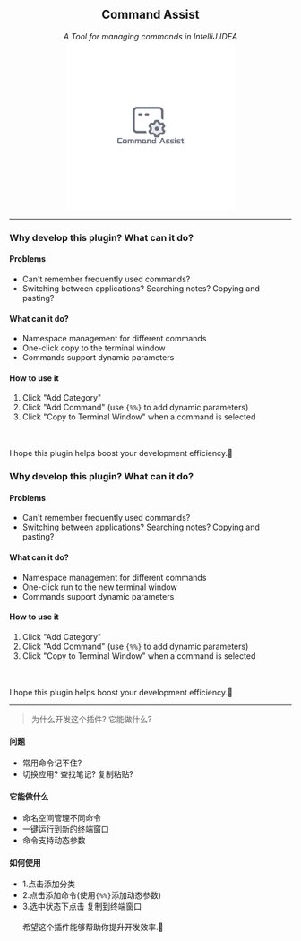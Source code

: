 <div  align="center">
    <h2>Command Assist</h2>
    <i>A Tool for managing commands in IntelliJ IDEA</i>
    <div style="padding-bottom: var(-100px);">
    <img alt="Command Assist" height="300" src="src/main/resources/asset/Command_Assist.png" title="logo" width="300"/>
    </div>
</div>

---
### Why develop this plugin? What can it do?

#### Problems
- Can't remember frequently used commands?
- Switching between applications? Searching notes? Copying and pasting?

#### What can it do?
- Namespace management for different commands
- One-click copy to the terminal window
- Commands support dynamic parameters

#### How to use it
1. Click "Add Category"
2. Click "Add Command" (use `{%%}` to add dynamic parameters)
3. Click "Copy to Terminal Window" when a command is selected

<br>
<br>
I hope this plugin helps boost your development efficiency.🫣


<!-- Plugin description -->

### Why develop this plugin? What can it do?

#### Problems
- Can't remember frequently used commands?
- Switching between applications? Searching notes? Copying and pasting?

#### What can it do?
- Namespace management for different commands
- One-click run to the new terminal window
- Commands support dynamic parameters

#### How to use it
1. Click "Add Category"
2. Click "Add Command" (use `{%%}` to add dynamic parameters)
3. Click "Copy to Terminal Window" when a command is selected

<br>
<br>
I hope this plugin helps boost your development efficiency.🫣

---

> 为什么开发这个插件? 它能做什么?
#### 问题
- 常用命令记不住?
- 切换应用? 查找笔记? 复制粘贴?

#### 它能做什么
- 命名空间管理不同命令
- 一键运行到新的终端窗口
- 命令支持动态参数

#### 如何使用
- 1.点击添加分类
- 2.点击添加命令(使用`{%%}`添加动态参数)
- 3.选中状态下点击 复制到终端窗口
  <br>
  <br>
  希望这个插件能够帮助你提升开发效率.🫣

<!-- Plugin description end -->






